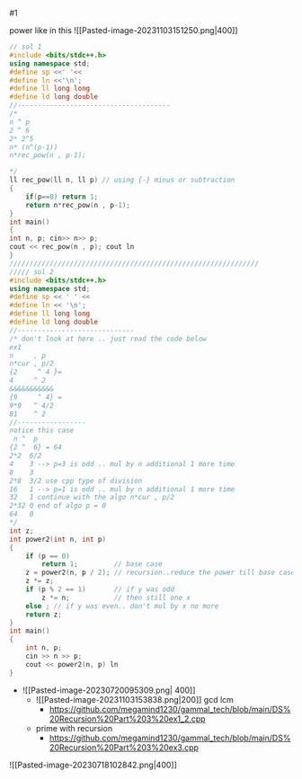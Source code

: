 #1




power like in this ![[Pasted-image-20231103151250.png|400]]

```cpp
// sol 1
#include <bits/stdc++.h>
using namespace std;
#define sp <<' '<<
#define ln <<'\n';
#define ll long long
#define ld long double
//--------------------------------------
/*
n ^ p
2 ^ 6
2* 2^5
n* (n^(p-1))
n*rec_pow(n , p-1);

*/
ll rec_pow(ll n, ll p) // using {-} minus or subtraction
{
    if(p==0) return 1;
    return n*rec_pow(n , p-1);
}
int main()
{
int n, p; cin>> n>> p;
cout << rec_pow(n , p); cout ln 
}
//////////////////////////////////////////////////////////////
///// sol 2
#include <bits/stdc++.h>
using namespace std;
#define sp << ' ' <<
#define ln << '\n';
#define ll long long
#define ld long double
//-----------------------------
/* don't look at here .. just read the code below
ex1
n     , p
n*cur , p/2
{2     ^ 4 }=
4     ^ 2
&&&&&&&&&&&
{9     ^ 4} =
9*9   ^ 4/2
81    ^ 2
//-----------------
notice this case
 n ^  p
{2 ^  6} = 64
2*2  6/2
4    3 --> p=3 is odd .. mul by n additional 1 more time
8    3
2*8  3/2 use cpp type of division
16   1 --> p=1 is odd .. mul by n additional 1 more time
32   1 continue with the algo n*cur , p/2
2*32 0 end of algo p = 0
64   0
*/
int z;
int power2(int n, int p)
{
    if (p == 0)
        return 1;         // base case
    z = power2(n, p / 2); // recursion..reduce the power till base case
    z *= z;               
    if (p % 2 == 1)       // if y was odd
        z *= n;           // then still one x
    else ; // if y was even.. don't mul by x no more
    return z;
}
int main()
{
    int n, p;
    cin >> n >> p;
    cout << power2(n, p) ln
}
```


- ![[Pasted-image-20230720095309.png| 400]]
	- ![[Pasted-image-20231103153838.png|200]] gcd lcm
		- https://github.com/megamind1230/gammal_tech/blob/main/DS%20Recursion%20Part%203%20ex1_2.cpp
	- prime with recursion
		- https://github.com/megamind1230/gammal_tech/blob/main/DS%20Recursion%20Part%203%20ex3.cpp


![[Pasted-image-20230718102842.png|400]]



